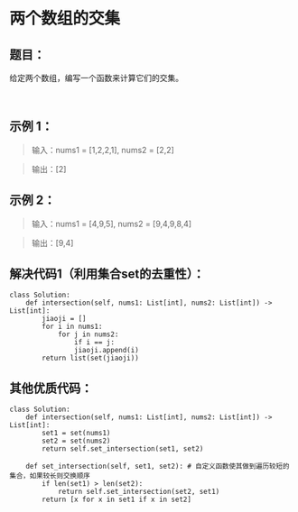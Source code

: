 # 两个数组的交集 #
## 题目：  ##
给定两个数组，编写一个函数来计算它们的交集。

 

## 示例 1： ##



> 输入：nums1 = [1,2,2,1], nums2 = [2,2]


> 输出：[2]
## 示例 2： ##



> 输入：nums1 = [4,9,5], nums2 = [9,4,9,8,4]


> 输出：[9,4]

## 解决代码1（利用集合set的去重性）： ##
    class Solution:
    	def intersection(self, nums1: List[int], nums2: List[int]) -> List[int]:
        	jiaoji = []
        	for i in nums1:
            	for j in nums2:
                	if i == j:
                  	jiaoji.append(i)
        	return list(set(jiaoji)) 
## 其他优质代码： ##
    class Solution:
    	def intersection(self, nums1: List[int], nums2: List[int]) -> List[int]:
        	set1 = set(nums1)
        	set2 = set(nums2)
        	return self.set_intersection(set1, set2)

    	def set_intersection(self, set1, set2): # 自定义函数使其做到遍历较短的集合，如果较长则交换顺序
        	if len(set1) > len(set2):
            	return self.set_intersection(set2, set1)
        	return [x for x in set1 if x in set2]
